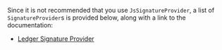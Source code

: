 Since it is not recommended that you use `JsSignatureProvider`, a list of `SignatureProvider`s is provided below, along with a link to the documentation:

* [Ledger Signature Provider](https://github.com/ALAIO/alaiojs-ledger-signature-provider)